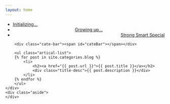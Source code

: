```yaml
---
layout: home
---
```


<div class="index-content blog">
    <div class="section">
        <ul class="artical-cate">
           <li class="on"><a href="/"><span>Initializing...</span></a></li>
            <li style="text-align:center"><a href="/opinion"><span>Growing up...</span></a></li>
            <li style="text-align:right"><a href="/project"><span>Strong Smart Special</span></a></li>
        </ul>

        <div class="cate-bar"><span id="cateBar"></span></div>

        <ul class="artical-list">
        {% for post in site.categories.blog %}
            <li>
                <h2><a href="{{ post.url }}">{{ post.title }}</a></h2>
                <div class="title-desc">{{ post.description }}</div>
            </li>
        {% endfor %}
        </ul>
    </div>
    <div class="aside">
    </div>
</div>
